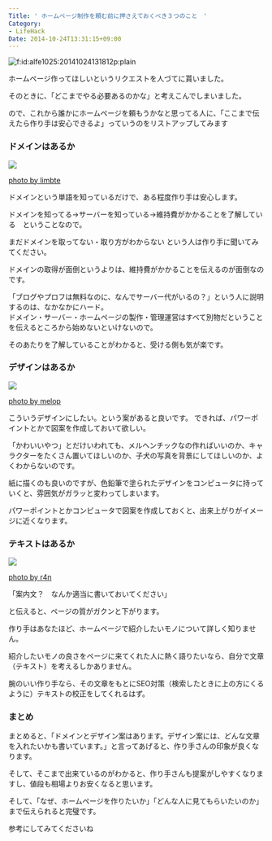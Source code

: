 ```yaml
---
Title: ' ホームページ制作を頼む前に押さえておくべき３つのこと　'
Category:
- LifeHack
Date: 2014-10-24T13:31:15+09:00
---
```


<p><span ><img src="https://cdn-ak.f.st-hatena.com/images/fotolife/a/alfe1025/20141024/20141024131812.png" alt="f:id:alfe1025:20141024131812p:plain" title="f:id:alfe1025:20141024131812p:plain" class="hatena-fotolife" itemprop="image"></span></p>

ホームページ作ってほしいというリクエストを人づてに貰いました。

そのときに、「どこまでやる必要あるのかな」と考えこんでしまいました。

ので、これから誰かにホームページを頼もうかなと思ってる人に、「ここまで伝えたら作り手は安心できるよ」っていうのをリストアップしてみます



<!-- more -->


###  ドメインはあるか


[![](https://farm3.staticflickr.com/2454/4007115435_e482cb65f3.jpg)](https://www.flickr.com/photos/79154628@N00/4007115435)

[photo by limbte](https://www.flickr.com/photos/79154628@N00/4007115435)


ドメインという単語を知っているだけで、ある程度作り手は安心します。

ドメインを知ってる→サーバーを知っている→維持費がかかることを了解している　ということなので。

  

まだドメインを取ってない・取り方がわからない という人は作り手に聞いてみてください。

ドメインの取得が面倒というよりは、維持費がかかることを伝えるのが面倒なのです。


「ブログやプロフは無料なのに、なんでサーバー代がいるの？」という人に説明するのは、なかなかにハード。  
ドメイン・サーバー・ホームページの製作・管理運営はすべて別物だということを伝えるところから始めないといけないので。  

そのあたりを了解していることがわかると、受ける側も気が楽です。



### デザインはあるか

[![](https://farm1.staticflickr.com/27/88920701_f92193c2e5.jpg)](https://www.flickr.com/photos/23935695@N00/88920701)

[photo by melop](https://www.flickr.com/photos/23935695@N00/88920701)



こういうデザインにしたい。という案があると良いです。
  できれば、パワーポイントとかで図案を作成しておいて欲しい。

「かわいいやつ」とだけいわれても、メルヘンチックなの作ればいいのか、キャラクターをたくさん置いてほしいのか、子犬の写真を背景にしてほしいのか、よくわからないのです。

紙に描くのも良いのですが、色鉛筆で塗られたデザインをコンピュータに持っていくと、雰囲気がガラッと変わってしまいます。

パワーポイントとかコンピュータで図案を作成しておくと、出来上がりがイメージに近くなります。

### テキストはあるか


[![](https://farm3.staticflickr.com/2168/2252396495_b5b3d8e91e.jpg)](https://www.flickr.com/photos/23680473@N08/2252396495)

[photo by r4n](https://www.flickr.com/photos/23680473@N08/2252396495)



「案内文？　なんか適当に書いておいてください」

と伝えると、ページの質がガクンと下がります。


作り手はあなたほど、ホームページで紹介したいモノについて詳しく知りません。

紹介したいモノの良さをページに来てくれた人に熱く語りたいなら、自分で文章（テキスト）を考えるしかありません。

腕のいい作り手なら、その文章をもとにSEO対策（検索したときに上の方にくるように）テキストの校正をしてくれるはず。


### まとめ
まとめると、「ドメインとデザイン案はあります。デザイン案には、どんな文章を入れたいかも書いています。」と言ってあげると、作り手さんの印象が良くなります。

そして、そこまで出来ているのがわかると、作り手さんも提案がしやすくなりますし、値段も相場よりお安くなると思います。

そして、「なぜ、ホームページを作りたいか」「どんな人に見てもらいたいのか」まで伝えられると完璧です。

参考にしてみてくださいね

